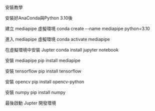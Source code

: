 安裝教學

安裝好AnaConda與Python 3.10後

建立 mediapipe 虛擬環境
conda create --name mediapipe python=3.10

進入 mediapipe 虛擬環境
conda activate mediapipe

在虛擬環境中安裝 Jupter
conda install jupyter notebook

安裝 mediapipe
pip install mediapipe

安裝 tensorflow
pip install tensorflow

安裝 opencv
pip install opencv-python

安裝 numpy
pip install numpy


最後啟動 Jupter 開發環境
 
